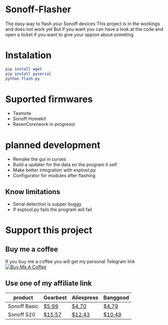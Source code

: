 # Sonoff-Flasher
The easy way to flash your Sonoff devices 
This project is in the workings and does not work yet
But if you want you can have a look at the code and open a ticket if you want to give your oppion about someting

# Instalation
```elm
pip install wget
pip install pyserial
python flash.py
```

# Suported firmwares
* Tasmota
* Sonoff Homekit
* RavenCore(work in progress)

# planned development
* Remake the gui in curses
* Build a updater for the data en the program it self
* Make better integration with esptool.py
* Configurator for modules after flashing
## Know limitations
* Serial detection is supper buggy
* If esptool.py fails the program will fail 

# Support this project
## Buy me a coffee
If you buy me a coffee you will get my personal Telegram link
<a href="https://www.buymeacoffee.com/Matthijz98" target="_blank"><img src="https://www.buymeacoffee.com/assets/img/custom_images/orange_img.png" alt="Buy Me A Coffee" style="height: auto !important;width: auto !important;" ></a>
## Use one of my affiliate link
| product      | Gearbest                                                                                        | Aliexpress                                                                                                                                                           | Banggood                                               |
|--------------|-------------------------------------------------------------------------------------------------|----------------------------------------------------------------------------------------------------------------------------------------------------------------------|--------------------------------------------------------|
| Sonoff Basic | [$5.99](https://www.gearbest.com/access-control/pp_1592718.html?wid=1433363&lkid=20092609)      | [$4.70](https://www.aliexpress.com/item/Sonoff-Basic-Smart-Wifi-Switch-Universal-DIY-Remote-Wireless-Smart-Switch-Domotica-Wifi-Light-Switch-Smart/32969084852.html) | [$4.79](https://www.banggood.com/custlink/mDm3YUOpQ8)  |
| Sonoff S20   | [$15.57](https://www.gearbest.com/access-control/pp_1588517.html?wid=1433363&amp;lkid=20092613) | [$12.43](https://www.aliexpress.com/item/Sonoff-S20-Wifi-Wireless-Remote-Control-Socket-Smart-Timer-Plug-Smart-Home-Power-Socket-EU-F/32968326490.html)              | [$10.49](https://www.banggood.com/custlink/mmmmhMaJQn) |